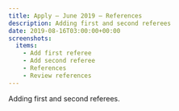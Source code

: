 ```yaml
---
title: Apply – June 2019 – References
description: Adding first and second referees
date: 2019-08-16T03:00:00+00:00
screenshots:
  items:
    - Add first referee
    - Add second referee
    - References
    - Review references
---
```


Adding first and second referees.
